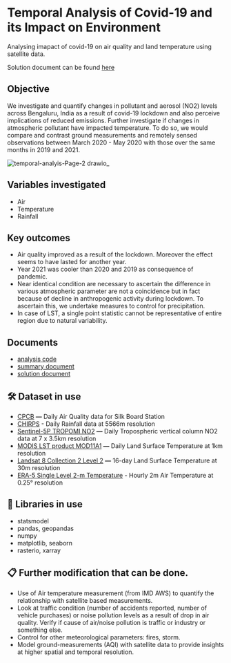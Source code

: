 # Temporal Analysis of Covid-19 and its Impact on Environment 

Analysing imapact of covid-19 on air quality and land temperature using satellite data.

Solution document can be found [here](https://www.notion.so/Spatio-Temporal-Analysis-of-Covid-19-on-Environment-4f3e688110564e3cb59fd7d2cc710789)

## Objective
We investigate and quantify changes in pollutant and aerosol (NO2) levels across Bengaluru, India as a result of covid-19 lockdown and also perceive implications of reduced emissions. Further investigate if changes in atmospheric pollutant have impacted temperature. To do so, we would compare and contrast ground measurements and remotely sensed observations between March 2020 - May 2020 with those over the same months in 2019 and 2021.

![temporal-analyis-Page-2 drawio_](https://user-images.githubusercontent.com/76432265/162664595-33577437-8e0e-4ac9-949a-5d096eb67523.svg)


## Variables investigated

- Air
- Temperature
- Rainfall

## Key outcomes

- Air quality improved as a result of the lockdown. Moreover the effect seems to have lasted for another year.
- Year 2021 was cooler than 2020 and 2019 as consequence of pandemic.
- Near identical condition are necessary to ascertain the difference in various atmospheric parameter are not a coincidence but in fact because of decline in anthropogenic activity during lockdown. To ascertain this, we undertake measures to control for precipitation.
- In case of LST,  a single point statistic cannot be representative of entire region due to natural variability.

## Documents
- [analysis code](https://github.com/amanbagrecha/covid-19-analysis/blob/main/src/main.ipynb)
- [summary document](https://www.notion.so/Summary-15e874544bb9478a8273529882e5e5b5)
- [solution document](https://www.notion.so/Temporal-Analysis-of-Covid-19-and-its-Impact-on-Environment-4f3e688110564e3cb59fd7d2cc710789)

## 🛠️ Dataset in use
- [CPCB](https://app.cpcbccr.com/ccr/#/caaqm-dashboard-all/caaqm-landing/data) **—** Daily Air Quality data for Silk Board Station
- [CHIRPS](https://chc.ucsb.edu/data/chirps) - Daily Rainfall data at 5566m resolution
- [Sentinel-5P TROPOMI NO2](https://sentinel.esa.int/de/web/sentinel/user-guides/sentinel-5p-tropomi)   **—** Daily Tropospheric vertical column NO2  data at 7 x 3.5km resolution
- [MODIS LST product MOD11A1](https://lpdaac.usgs.gov/products/mod11a1v061/) **—** Daily Land Surface Temperature at 1km  resolution
- [Landsat 8 Collection 2 Level 2](https://www.usgs.gov/landsat-missions/landsat-collection-2-level-2-science-products) **—** 16-day Land Surface Temperature at 30m resolution
- [ERA-5 Single Level 2-m Temperature](https://cds.climate.copernicus.eu/cdsapp#!/dataset/reanalysis-era5-single-levels?tab=overview) - Hourly 2m  Air Temperature at 0.25° resolution

## 🏁 Libraries in use
- statsmodel
- pandas, geopandas
- numpy
- matplotlib, seaborn
 - rasterio, xarray

## 📋 Further modification that can be done.
- Use of Air temperature measurement (from IMD AWS) to quantify the relationship with satellite based measurements.
- Look at traffic condition (number of accidents reported, number of vehicle purchases) or noise pollution levels as a result of drop in air quality. Verify if cause of air/noise pollution is traffic or industry or something else.
- Control for other meteorological parameters: fires, storm.
- Model ground-measurements (AQI) with satellite data to provide insights at higher spatial and temporal resolution.


